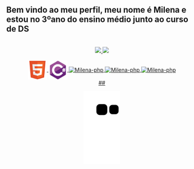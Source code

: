 ## Bem vindo ao meu perfil, meu nome é Milena e estou no 3ºano do ensino médio junto ao curso de DS 

<br>

<div align="center">
  <a href="https://github.com/MilenaMartini">
  <img height="160em" src="https://github-readme-stats.vercel.app/api/top-langs/?username=MilenaMartini&layout=compact&langs_count=7&theme=github_dark&title_color=f22727"/>
    
    
    
    
  <img height="160em" src="http://github-readme-streak-stats.herokuapp.com?user=MilenaMartini&theme=github_dark&hdate_format=j%20M%5B%20Y%5D&stroke=DBDADA&background=0D1117&ring=f22727&fire=b30d1e&currStreakNum=FFFF&sideNums=FFFF&currStreakLabel=f22727&sideLabels=f22727&dates=75EEB"/>
  
  

<div style="display: inline_block" align="center"><br>
  <img align="center" alt="Milena-HTML" height="50" width="50" padding="10px" src="https://raw.githubusercontent.com/devicons/devicon/master/icons/html5/html5-original.svg">
  <img align="center" alt="Milena-Csharp" height="50" width="50" src="https://raw.githubusercontent.com/devicons/devicon/master/icons/csharp/csharp-original.svg">
  <img align="center" alt="Milena-php" height="50" width="50" src="https://cdn.jsdelivr.net/gh/devicons/devicon/icons/php/php-plain.svg" />
  <img align="center" alt="Milena-php" height="50" width="50" src="https://cdn.jsdelivr.net/gh/devicons/devicon/icons/css3/css3-original.svg" />
  <img align="center" alt="Milena-php" height="50" width="50" src="https://cdn.jsdelivr.net/gh/devicons/devicon/icons/mysql/mysql-original.svg" />

</div>
## 

![Snake animation](https://github.com/MilenaMartini/MilenaMartini/blob/output/github-contribution-grid-snake.svg)
</div>

